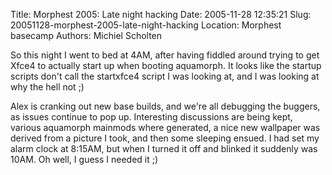 Title: Morphest 2005: Late night hacking
Date: 2005-11-28 12:35:21
Slug: 20051128-morphest-2005-late-night-hacking
Location: Morphest basecamp
Authors: Michiel Scholten

<p>So this night I went to bed at 4AM, after having fiddled around trying to get Xfce4 to actually start up when booting aquamorph. It looks like the startup scripts don't call the startxfce4 script I was looking at, and I was looking at why the hell not ;)</p>

<p>Alex is cranking out new base builds, and we're all debugging the buggers, as issues continue to pop up. Interesting discussions are being kept, various aquamorph mainmods where generated, a nice new wallpaper was derived from a picture I took, and then some sleeping ensued. I had set my alarm clock at 8:15AM, but when I turned it off and blinked it suddenly was 10AM. Oh well, I guess I needed it ;)</p>
